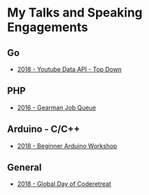 # My Talks and Speaking Engagements

## Go

* [2018 - Youtube Data API - Top Down](2018-11-01-golang-youtube-data-api-top-down)

## PHP

* [2016 - Gearman Job Queue](2016-06-23-php-gearman-job-queue)

## Arduino - C/C++

* [2018 - Beginner Arduino Workshop](2018-05-09-arduino-beginner-workshop)

## General

* [2018 - Global Day of Coderetreat](2018-11-17-gdcr-event)
